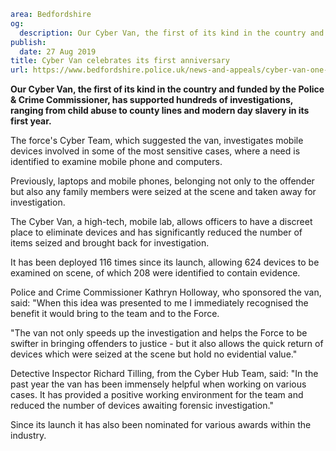 ```yaml
area: Bedfordshire
og:
  description: Our Cyber Van, the first of its kind in the country and funded by the Police & Crime Commissioner, has supported hundreds of investigations, ranging from child abuse to county lines and modern day slavery in its first year.
publish:
  date: 27 Aug 2019
title: Cyber Van celebrates its first anniversary
url: https://www.bedfordshire.police.uk/news-and-appeals/cyber-van-one-year-aug19
```

**Our Cyber Van, the first of its kind in the country and funded by the Police & Crime Commissioner, has supported hundreds of investigations, ranging from child abuse to county lines and modern day slavery in its first year.**

The force's Cyber Team, which suggested the van, investigates mobile devices involved in some of the most sensitive cases, where a need is identified to examine mobile phone and computers.

Previously, laptops and mobile phones, belonging not only to the offender but also any family members were seized at the scene and taken away for investigation.

The Cyber Van, a high-tech, mobile lab, allows officers to have a discreet place to eliminate devices and has significantly reduced the number of items seized and brought back for investigation.

It has been deployed 116 times since its launch, allowing 624 devices to be examined on scene, of which 208 were identified to contain evidence.

Police and Crime Commissioner Kathryn Holloway, who sponsored the van, said: "When this idea was presented to me I immediately recognised the benefit it would bring to the team and to the Force.

"The van not only speeds up the investigation and helps the Force to be swifter in bringing offenders to justice - but it also allows the quick return of devices which were seized at the scene but hold no evidential value."

Detective Inspector Richard Tilling, from the Cyber Hub Team, said: "In the past year the van has been immensely helpful when working on various cases. It has provided a positive working environment for the team and reduced the number of devices awaiting forensic investigation."

Since its launch it has also been nominated for various awards within the industry.
